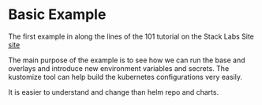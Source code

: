 # Basic Example 

The first example in along the lines of the 101 tutorial on the Stack Labs Site
[site](https://blog.stack-labs.com/code/kustomize-101/) 

The main purpose of the example is to see how we can run the base and overlays and introduce new
environment variables and secrets. The kustomize tool can help build the kubernetes configurations
very easily. 

It is easier to understand and change than helm repo and charts. 

